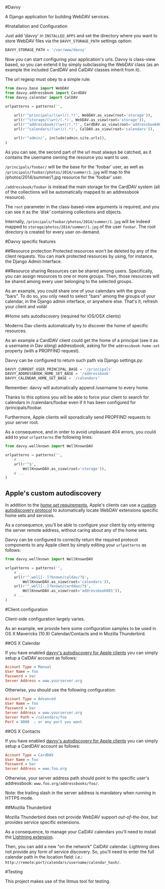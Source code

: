 #Davvy

A Django application for building WebDAV services.

#Installation and Configuration

Just add 'davvy' in `INSTALLED_APPS` and set the directory where you want to store WebDAV files via the `DAVVY_STORAGE_PATH` settings option:

```py
DAVVY_STORAGE_PATH = '/var/www/davvy'
```

Now you can start configuring your application's urls. 
Davvy is class-view based, so you can extend it by simply subclassing the WebDAV class (as an example the included CardDAV and CalDAV classes inherit from it).

The url regexp must obey to a simple rule:

```py
from davvy.base import WebDAV
from davvy.addressbook import CardDAV
from davvy.calendar import CalDAV

urlpatterns = patterns('',
   
    url(r'^principals/(\w+)/(.*)', WebDAV.as_view(root='storage')),
    url(r'^storage/(\w+)/(.*)', WebDAV.as_view(root='storage')),
    url(r'^addressbook/(\w+)/(.*)', CardDAV.as_view(root='addressbook001')),
    url(r'^calendars/(\w+)/(.*)', CalDAV.as_view(root='calendars')),

    url(r'^admin/', include(admin.site.urls)),
)
```

As you can see, the second part of the url must always be catched, as it contains the username owning the resource you want to use.

``/principals/foobar/`` will be the base for the 'foobar' user, as well as ``/principals/foobar/photos/2014/summer/1.jpg`` will map to the /photos/2014/summer/1.jpg resource for the 'foobar' user.

``/addressbook/foobar`` is instead the main storage for the CardDAV system (all of the collections will be automatically mapped to an addressbook resource).

The `root` parameter in the class-based-view arguments is required, and you can see it as the _'disk'_ containing collections and objects.

Internally, `/principals/foobar/photos/2014/summer/1.jpg` will be indeed mapped to `storage/photos/2014/summer/1.jpg` of the user `foobar`. 
The root directory is created for every user on-demand.

#Davvy specific features
<!-- Davvy provides the following specific features. -->

##Resource protection
Protected resources won't be deleted by any of the client requests.
You can mark protected resources by using, for instance, the Django Admin Interface.

##Resource sharing
Resources can be shared among users.
Specifically, you can assign resources to one or more groups.
Then, those resources will be shared among every user belonging to the selected groups.

As an example, you could share one of your calendars with the group "bars". 
To do so, you only need to select "bars" among the groups of your calendar, in the Django admin interface, or anywhere else. 
That's it, refresh your client and voilà!

#Home sets autodiscovery (required for iOS/OSX clients)

Moderns Dav clients automatically try to discover the home of specific resources.

As an example a CardDAV client could get the home of a principal (see it as a username in Dav _slang_) addressbook, asking for the ``addressbook-home-set`` property (with a PROPFIND request).

Davvy can be configured to return such path via Django settings.py:

```py
DAVVY_CURRENT_USER_PRINCIPAL_BASE = '/principals'
DAVVY_ADDRESSBOOK_HOME_SET_BASE = '/addressbook'
DAVVY_CALENDAR_HOME_SET_BASE = '/calendars'
```

Remember: davvy will automatically append /username to every home.

Thanks to this options you will be able to force your client to search for calendars in /calendars/foobar even if it has been configured for /principals/foobar.

Furthermore, Apple clients will sporadically send PROPFIND requests to your server root.

As a consequence, and in order to avoid unpleasant 404 errors, you could add to your `urlpatterns` the following lines:

```py
from davvy.wellknown import WellKnownDAV

urlpatterns = patterns('',
    # ...
    url(r'^$', 
        WellKnownDAV.as_view(root='storage')),
    # ...
)
``` 

## Apple's custom autodiscovery

In addition to the [_home set_ requirements](#home-sets-autodiscovery-required-for-iososx-clients), Apple's clients can use a [custom autodiscovery protocol](https://tools.ietf.org/html/rfc6764) to automatically locate WebDAV extensions specific home sets and services.

As a consequence, you'll be able to configure your client by only entering the server remote address, without caring about any of the home sets.

Davvy can be configured to correctly return the required protocol components to any Apple client by simply editing your `urlpatterns` as follows:

```py
from davvy.wellknown import WellKnownDAV

urlpatterns = patterns('',
    # ...
    url(r'^.well[-_]?known/caldav/?$', 
        WellKnownDAV.as_view(root='calendars')),
    url(r'^.well[-_]?known/carddav/?$', 
        WellKnownDAV.as_view(root='addressbook001')),
    # ...
)
```


#Client configuration

Client-side configuration largely varies.

As an example, we provide here some configuration samples to be used in OS X Mavericks (10.9) Calendar/Contacts and in Mozilla Thunderbird.

##OS X Calendar

If you have enabled [davvy's autodiscovery for Apple clients](#apples-custom-autodiscovery) you can simply setup a CalDAV account as follows:

```ini
Account Type = Manual
User Name = foo
Password = bar
Server Address = www.yourserver.org
```

Otherwise, you should use the following configuration:

```ini
Account Type = Advanced
User Name = foo
Password = bar
Server Address = www.yourserver.org
Server Path = /calendars/foo
Port = 8080  ; or any port you want
```

##OS X Contacts

If you have enabled [davvy's autodiscovery for Apple clients](#apples-custom-autodiscovery) you can simply setup a CardDAV account as follows:

```ini
Account Type = CardDAV
User Name = foo
Password = bar
Server Address = www.foo.org
```

Otherwise, your server address path should point to the specific user's addressbook: `www.foo.org/addressbooks/foo/`.

Note: the trailing slash in the server address is mandatory when running in HTTPS mode.

##Mozilla Thunderbird

Mozilla Thunderbird does not provide WebDAV support _out-of-the-box_, but provides service specific extensions.

As a consequence, to manage your CalDAV calendars you'll need to install the [Lightning extension](https://addons.mozilla.org/it/thunderbird/addon/lightning/).

Then, you can add a new "on the network" CalDAV calendar. 
Lightning does not provide any form of service discovery. So, you'll need to enter the full calendar path in the location field: _i.e._: 
``http://remote:port/calendars/username/calendar_hash/``.

#Testing

This project makes use of the litmus tool for testing.
